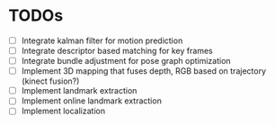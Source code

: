 # TODOs

- [ ] Integrate kalman filter for motion prediction
- [ ] Integrate descriptor based matching for key frames
- [ ] Integrate bundle adjustment for pose graph optimization
- [ ] Implement 3D mapping that fuses depth, RGB based on trajectory (kinect fusion?)
- [ ] Implement landmark extraction
- [ ] Implement online landmark extraction
- [ ] Implement localization